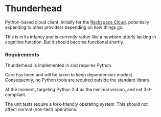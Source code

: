 Thunderhead
===========

Python-based cloud client, initially for the [Rackspace Cloud][rsc], potentially expanding
to other providers depending on how things go.

This is in its infancy and is currently rather like a newborn utterly lacking in
cognitive function.  But it should become functional shortly.

### Requirements

Thunderhead is implemented in and requires Python.

Care has been and will be taken to keep dependencies modest.  Consequently, no Python tools
are required outside the standard library.

At the moment, targeting Python 2.4 as the minimal version, and not 3.0-compliant.

The unit tests require a fork-friendly operating system.  This should not affect normal
(non-test) operations.

[rsc]: http://rackspacecloud.com

